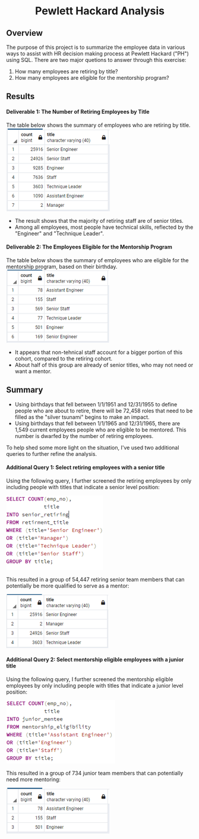 <h1 align="center">Pewlett Hackard Analysis</h1>

## Overview
The purpose of this project is to summarize the employee data in various ways to assist with HR decision making process at Pewlett Hackard ("PH") using SQL. There are two major quetions to answer through this exercise:
1. How many employees are retiring by title?
2. How many employees are eligible for the mentorship program?

## Results

#### Deliverable 1: The Number of Retiring Employees by Title

The table below shows the summary of employees who are retiring by title.
![](https://github.com/lu-chang-axonic/Pewlett-Hackard-Analysis/blob/main/Image/Retiring.PNG)
* The result shows that the majority of retiring staff are of senior titles.
* Among all employees, most people have technical skills, reflected by the "Engineer" and "Technique Leader".

#### Deliverable 2: The Employees Eligible for the Mentorship Program

The table below shows the summary of employees who are eligible for the mentorship program, based on their birthday.
![](https://github.com/lu-chang-axonic/Pewlett-Hackard-Analysis/blob/main/Image/mentee.PNG)
* It appears that non-tehnical staff account for a bigger portion of this cohort, compared to the retiring cohort. 
* About half of this group are already of senior titles, who may not need or want a mentor.

## Summary

* Using birthdays that fell between 1/1/1951 and 12/31/1955 to define people who are about to retire, there will be 72,458 roles that need to be filled as the "silver tsunami" begins to make an impact. 
* Using birthdays that fell between 1/1/1965 and 12/31/1965, there are 1,549 current employees people who are eligible to be mentored. This number is dwarfed by the number of retiring employees.

To help shed some more light on the situation, I've used two additional queries to further refine the analysis.

#### Additional Query 1: Select retiring employees with a senior title
Using the following query, I further screened the retiring employees by only including people with titles that indicate a senior level position:

![](https://github.com/lu-chang-axonic/Pewlett-Hackard-Analysis/blob/main/Image/Senior%20Retiring%20Query.PNG)

This resulted in a group of 54,447 retiring senior team members that can potentially be more qualified to serve as a mentor:

![](https://github.com/lu-chang-axonic/Pewlett-Hackard-Analysis/blob/main/Image/Senior%20Retiring.PNG)

#### Additional Query 2: Select mentorship eligible employees with a junior title
Using the following query, I further screened the mentorship eligible employees by only including people with titles that indicate a junior level position:

![](https://github.com/lu-chang-axonic/Pewlett-Hackard-Analysis/blob/main/Image/Junior%20Query.PNG)

This resulted in a group of 734 junior team members that can potentially need more mentoring:

![](https://github.com/lu-chang-axonic/Pewlett-Hackard-Analysis/blob/main/Image/Junior.PNG)
